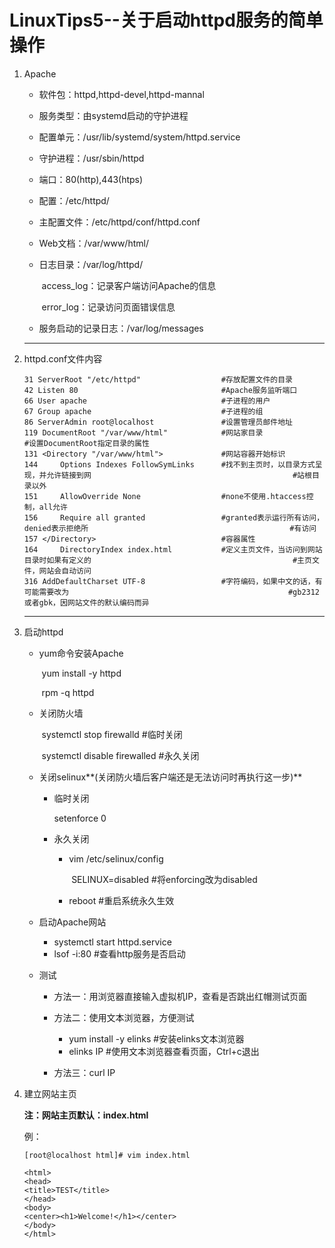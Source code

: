 # LinuxTips5--关于启动httpd服务的简单操作

1. Apache

   + 软件包：httpd,httpd-devel,httpd-mannal

   + 服务类型：由systemd启动的守护进程

   + 配置单元：/usr/lib/systemd/system/httpd.service

   + 守护进程：/usr/sbin/httpd

   + 端口：80(http),443(htps)

   + 配置：/etc/httpd/

   + 主配置文件：/etc/httpd/conf/httpd.conf

   + Web文档：/var/www/html/

   + 日志目录：/var/log/httpd/

     ​					access_log：记录客户端访问Apache的信息

     ​					error_log：记录访问页面错误信息

   + 服务启动的记录日志：/var/log/messages

   ---

2. httpd.conf文件内容

   ```
   31 ServerRoot "/etc/httpd"                  #存放配置文件的目录
   42 Listen 80                                #Apache服务监听端口
   66 User apache                              #子进程的用户
   67 Group apache                             #子进程的组
   86 ServerAdmin root@localhost               #设置管理员邮件地址
   119 DocumentRoot "/var/www/html"            #网站家目录
   #设置DocumentRoot指定目录的属性
   131 <Directory "/var/www/html">             #网站容器开始标识
   144     Options Indexes FollowSymLinks      #找不到主页时，以目录方式呈现，并允许链接到网                                             #站根目录以外
   151     AllowOverride None                  #none不使用.htaccess控制，all允许
   156     Require all granted                 #granted表示运行所有访问，denied表示拒绝所                                             #有访问
   157 </Directory>                            #容器属性
   164     DirectoryIndex index.html           #定义主页文件，当访问到网站目录时如果有定义的                                             #主页文件，网站会自动访问
   316 AddDefaultCharset UTF-8                 #字符编码，如果中文的话，有可能需要改为                                                 #gb2312或者gbk，因网站文件的默认编码而异
   ```

   ------

3. 启动httpd

   - yum命令安装Apache

     ​	yum install -y httpd

     ​	rpm -q httpd

   - 关闭防火墙

     ​	systemctl stop firewalld      #临时关闭

     ​	systemctl disable firewalled     #永久关闭

   - 关闭selinux**(关闭防火墙后客户端还是无法访问时再执行这一步)**

     - 临时关闭

       setenforce 0   

     - 永久关闭

       - vim /etc/selinux/config

         ​	SELINUX=disabled       #将enforcing改为disabled

       - reboot           #重启系统永久生效

   + 启动Apache网站
     + systemctl start httpd.service
     + lsof -i:80              #查看http服务是否启动

   + 测试

     + 方法一：用浏览器直接输入虚拟机IP，查看是否跳出红帽测试页面
     + 方法二：使用文本浏览器，方便测试
       + yum install -y elinks          #安装elinks文本浏览器
       + elinks IP                              #使用文本浏览器查看页面，Ctrl+c退出

     + 方法三：curl IP

4. 建立网站主页

   **注：网站主页默认：index.html**

   例：

   ```
   [root@localhost html]# vim index.html
   
   <html>
   <head>
   <title>TEST</title>
   </head>
   <body>
   <center><h1>Welcome!</h1></center>
   </body>
   </html>
   ```

   



​	